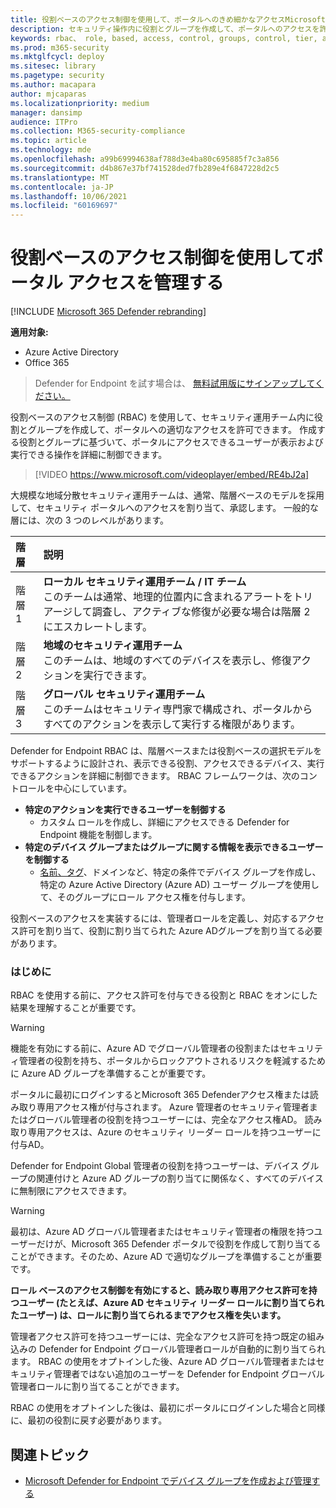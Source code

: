 ```yaml
---
title: 役割ベースのアクセス制御を使用して、ポータルへのきめ細かなアクセスMicrosoft 365 Defenderする
description: セキュリティ操作内に役割とグループを作成して、ポータルへのアクセスを許可します。
keywords: rbac、 role, based, access, control, groups, control, tier, aad
ms.prod: m365-security
ms.mktglfcycl: deploy
ms.sitesec: library
ms.pagetype: security
ms.author: macapara
author: mjcaparas
ms.localizationpriority: medium
manager: dansimp
audience: ITPro
ms.collection: M365-security-compliance
ms.topic: article
ms.technology: mde
ms.openlocfilehash: a99b69994638af788d3e4ba80c695885f7c3a856
ms.sourcegitcommit: d4b867e37bf741528ded7fb289e4f6847228d2c5
ms.translationtype: MT
ms.contentlocale: ja-JP
ms.lasthandoff: 10/06/2021
ms.locfileid: "60169697"
---
```

# <a name="manage-portal-access-using-role-based-access-control"></a>役割ベースのアクセス制御を使用してポータル アクセスを管理する

[!INCLUDE [Microsoft 365 Defender rebranding](../../includes/microsoft-defender.md)]

**適用対象:**
- Azure Active Directory
- Office 365

> Defender for Endpoint を試す場合は、 [無料試用版にサインアップしてください。](https://signup.microsoft.com/create-account/signup?products=7f379fee-c4f9-4278-b0a1-e4c8c2fcdf7e&ru=https://aka.ms/MDEp2OpenTrial?ocid=docs-wdatp-rbac-abovefoldlink)

役割ベースのアクセス制御 (RBAC) を使用して、セキュリティ運用チーム内に役割とグループを作成して、ポータルへの適切なアクセスを許可できます。 作成する役割とグループに基づいて、ポータルにアクセスできるユーザーが表示および実行できる操作を詳細に制御できます。 

> [!VIDEO https://www.microsoft.com/videoplayer/embed/RE4bJ2a]

大規模な地域分散セキュリティ運用チームは、通常、階層ベースのモデルを採用して、セキュリティ ポータルへのアクセスを割り当て、承認します。 一般的な層には、次の 3 つのレベルがあります。

階層|説明
:---|:---
階層 1|**ローカル セキュリティ運用チーム / IT チーム** <br> このチームは通常、地理的位置内に含まれるアラートをトリアージして調査し、アクティブな修復が必要な場合は階層 2 にエスカレートします。
階層 2|**地域のセキュリティ運用チーム** <br> このチームは、地域のすべてのデバイスを表示し、修復アクションを実行できます。
階層 3|**グローバル セキュリティ運用チーム** <br> このチームはセキュリティ専門家で構成され、ポータルからすべてのアクションを表示して実行する権限があります。

Defender for Endpoint RBAC は、階層ベースまたは役割ベースの選択モデルをサポートするように設計され、表示できる役割、アクセスできるデバイス、実行できるアクションを詳細に制御できます。 RBAC フレームワークは、次のコントロールを中心にしています。

- **特定のアクションを実行できるユーザーを制御する**
  - カスタム ロールを作成し、詳細にアクセスできる Defender for Endpoint 機能を制御します。
- **特定のデバイス グループまたはグループに関する情報を表示できるユーザーを制御する**
  - [名前、タグ](machine-groups.md)、ドメインなど、特定の条件でデバイス グループを作成し、特定の Azure Active Directory (Azure AD) ユーザー グループを使用して、そのグループにロール アクセス権を付与します。

役割ベースのアクセスを実装するには、管理者ロールを定義し、対応するアクセス許可を割り当て、役割に割り当てられた Azure ADグループを割り当てる必要があります。

### <a name="before-you-begin"></a>はじめに

RBAC を使用する前に、アクセス許可を付与できる役割と RBAC をオンにした結果を理解することが重要です。

> [!WARNING]
> 機能を有効にする前に、Azure AD でグローバル管理者の役割またはセキュリティ管理者の役割を持ち、ポータルからロックアウトされるリスクを軽減するために Azure AD グループを準備することが重要です。 

ポータルに最初にログインするとMicrosoft 365 Defenderアクセス権または読み取り専用アクセス権が付与されます。 Azure 管理者のセキュリティ管理者またはグローバル管理者の役割を持つユーザーには、完全なアクセス権AD。 読み取り専用アクセスは、Azure のセキュリティ リーダー ロールを持つユーザーに付与AD。 

Defender for Endpoint Global 管理者の役割を持つユーザーは、デバイス グループの関連付けと Azure AD グループの割り当てに関係なく、すべてのデバイスに無制限にアクセスできます。

> [!WARNING]
> 最初は、Azure AD グローバル管理者またはセキュリティ管理者の権限を持つユーザーだけが、Microsoft 365 Defender ポータルで役割を作成して割り当てることができます。そのため、Azure AD で適切なグループを準備することが重要です。
>
> **ロール ベースのアクセス制御を有効にすると、読み取り専用アクセス許可を持つユーザー (たとえば、Azure AD セキュリティ リーダー ロールに割り当てられたユーザー) は、ロールに割り当てられるまでアクセス権を失います。** 
>
>管理者アクセス許可を持つユーザーには、完全なアクセス許可を持つ既定の組み込みの Defender for Endpoint グローバル管理者ロールが自動的に割り当てられます。 RBAC の使用をオプトインした後、Azure AD グローバル管理者またはセキュリティ管理者ではない追加のユーザーを Defender for Endpoint グローバル管理者ロールに割り当てることができます。 
>
> RBAC の使用をオプトインした後は、最初にポータルにログインした場合と同様に、最初の役割に戻す必要があります。

## <a name="related-topic"></a>関連トピック

- [Microsoft Defender for Endpoint でデバイス グループを作成および管理する](machine-groups.md)

